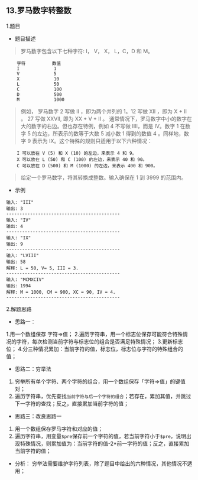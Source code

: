 13.罗马数字转整数
---
1.题目
- 题目描述
>罗马数字包含以下七种字符: I， V， X， L，C，D 和 M。
```
    字符          数值
    I             1
    V             5
    X             10
    L             50
    C             100
    D             500
    M             1000
```
>例如， 罗马数字 2 写做 II ，即为两个并列的 1。12 写做 XII ，即为 X + II 。 27 写做  XXVII, 即为 XX + V + II 。
>通常情况下，罗马数字中小的数字在大的数字的右边。但也存在特例，例如 4 不写做 IIII，而是 IV。数字 1 在数字 5 的左边，所表示的数等于大数 5 减小数 1 得到的数值 4 。同样地，数字 9 表示为 IX。这个特殊的规则只适用于以下六种情况：
```
    I 可以放在 V (5) 和 X (10) 的左边，来表示 4 和 9。
    X 可以放在 L (50) 和 C (100) 的左边，来表示 40 和 90。 
    C 可以放在 D (500) 和 M (1000) 的左边，来表示 400 和 900。
```
>给定一个罗马数字，将其转换成整数。输入确保在 1 到 3999 的范围内。

- 示例
```
输入: "III"
输出: 3
-------------------------------------------
输入: "IV"
输出: 4
-------------------------------------------
输入: "IX"
输出: 9
-------------------------------------------
输入: "LVIII"
输出: 58
解释: L = 50, V= 5, III = 3.
-------------------------------------------
输入: "MCMXCIV"
输出: 1994
解释: M = 1000, CM = 900, XC = 90, IV = 4.
-------------------------------------------
```

2.解题思路
- 思路一：

1.用一个数组保存 字符=>值；
2.遍历字符串，用一个标志位保存可能符合特殊情况的字符，每次检测当前字符与标志位的组合是否满足特殊情况；
3.更新标志位；
4.分三种情况累加：当前字符的值，标志位，标志位与字符的特殊组合的值；

- 思路二：穷举法

1. 穷举所有单个字符、两个字符的组合，用一个数组保存「字符=>值」的键值对；
2. 遍历字符串，优先查找`当前字符与后一个字符的组合`；若存在，累加其值，并跳过下一字符的查找；反之，直接累加当前字符的值；

- 思路三：改良思路一

1. 用一个数组保存罗马字符和对应的值；
2. 遍历字符串，用变量`$pre`保存前一个字符的值，若当前字符小于`$pre`，说明出现特殊情况，则累加值为：当前字符的值-2*前一字符的值；反之，直接累加当前字符的值；

- 分析：
穷举法需要维护字符列表，除了题目中给出的六种情况，其他情况不适用；